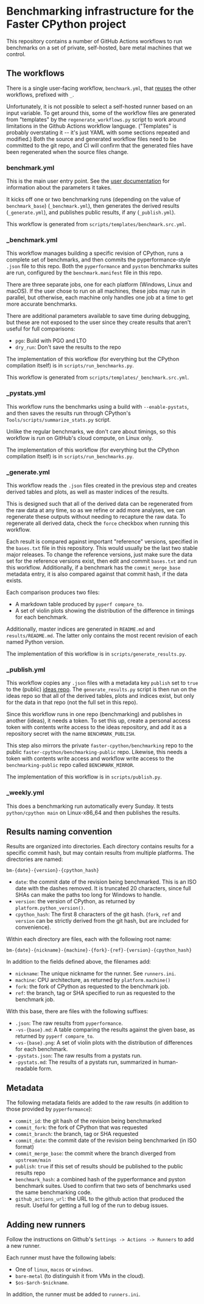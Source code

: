 # Benchmarking infrastructure for the Faster CPython project

This repository contains a number of GitHub Actions workflows to run benchmarks on a set of private, self-hosted, bare metal machines that we control.

## The workflows

There is a single user-facing workflow, `benchmark.yml`, that [reuses](https://docs.github.com/en/actions/using-workflows/reusing-workflows) the other workflows, prefixed with `_`.

Unfortunately, it is not possible to select a self-hosted runner based on an input variable.
To get around this, some of the workflow files are generated from "templates" by the `regenerate_workflows.py` script to work around limitations in the Github Actions workflow language.
("Templates" is probably overstating it -- it's just YAML with some sections repeated and modified.)
Both the source and generated workflow files need to be committed to the git repo, and CI will confirm that the generated files have been regenerated when the source files change.

### benchmark.yml

This is the main user entry point.  See the [user documentation](README.md) for information about the parameters it takes.

It kicks off one or two benchmarking runs (depending on the value of `benchmark_base`) (`_benchmark.yml`), then generates the derived results (`_generate.yml`), and publishes public results, if any (`_publish.yml`).

This workflow is generated from `scripts/templates/benchmark.src.yml`.

### _benchmark.yml

This workflow manages building a specific revision of CPython, runs a complete set of benchmarks, and then commits the pyperformance-style `.json` file to this repo.
Both the `pyperformance` and `pyston` benchmarks suites are run, configured by the `benchmark.manifest` file in this repo.

There are three separate jobs, one for each platform (Windows, Linux and macOS).
If the user chose to run on all machines, these jobs may run in parallel, but otherwise, each machine only handles one job at a time to get more accurate benchmarks.

There are additional parameters available to save time during debugging, but these are not exposed to the user since they create results that aren't useful for full comparisons:

- `pgo`: Build with PGO and LTO
- `dry_run`: Don't save the results to the repo

The implementation of this workflow (for everything but the CPython compilation itself) is in `scripts/run_benchmarks.py`.

This workflow is generated from `scripts/templates/_benchmark.src.yml`.

### _pystats.yml

This workflow runs the benchmarks using a build with `--enable-pystats`, and then saves the results run through CPython's `Tools/scripts/summarize_stats.py` script.

Unlike the regular benchmarks, we don't care about timings, so this workflow is run on GitHub's cloud compute, on Linux only.

The implementation of this workflow (for everything but the CPython compilation itself) is in `scripts/run_benchmarks.py`.

### _generate.yml

This workflow reads the `.json` files created in the previous step and creates derived tables and plots, as well as master indices of the results.

This is designed such that all of the derived data can be regenerated from the raw data at any time, so as we refine or add more analyses, we can regenerate these outputs without needing to recapture the raw data.
To regenerate all derived data, check the `force` checkbox when running this workflow.

Each result is compared against important "reference" versions, specified in the `bases.txt` file in this repository.
This would usually be the last two stable major releases.
To change the reference versions, just make sure the data set for the reference versions exist, then edit and commit `bases.txt` and run this workflow.
Additionally, if a benchmark has the `commit_merge_base` metadata entry, it is also compared against that commit hash, if the data exists.

Each comparison produces two files:
- A markdown table produced by `pyperf compare_to`.
- A set of violin plots showing the distribution of the difference in timings for each benchmark.

Additionally, master indices are generated in `README.md` and `results/README.md`.
The latter only contains the most recent revision of each named Python version.

The implementation of this workflow is in `scripts/generate_results.py`.

### _publish.yml

This workflow copies any `.json` files with a metadata key `publish` set to `true` to the (public) [ideas repo](https://github.com/faster-cpython/ideas).
The `generate_results.py` script is then run on the ideas repo so that all of the derived tables, plots and indices exist, but only for the data in that repo (not the full set in this repo).

Since this workflow runs in one repo (benchmarking) and publishes in another (ideas), it needs a token.
To set this up, create a personal access token with contents write access to the ideas repository, and add it as a repository secret with the name `BENCHMARK_PUBLISH`.

This step also mirrors the private `faster-cpython/benchmarking` repo to the public `faster-cpython/benchmarking-public` repo.
Likewise, this needs a token with contents write access and workflow write access to the `benchmarking-public` repo called `BENCHMARK_MIRROR`.

The implementation of this workflow is in `scripts/publish.py`.

### _weekly.yml

This does a benchmarking run automatically every Sunday.
It tests `python/cpython main` on Linux-x86_64 and then publishes the results.

## Results naming convention

Results are organized into directories.
Each directory contains results for a specific commit hash, but may contain results from multiple platforms.
The directories are named:

```
bm-{date}-{version}-{cpython_hash}
```

- `date`: the commit date of the revision being benchmarked.
  This is an ISO date with the dashes removed.
  It is truncated 20 characters, since full SHAs can make the paths too long for Windows to handle.
- `version`: the version of CPython, as returned by `platform.python_version()`.
- `cpython_hash`: The first 8 characters of the git hash. (`fork`, `ref` and `version` can be strictly derived from the git hash, but are included for convenience).

Within each directory are files, each with the following root name:

```
bm-{date}-{nickname}-{machine}-{fork}-{ref}-{version}-{cpython_hash}
```

In addition to the fields defined above, the filenames add:

- `nickname`: The unique nickname for the runner. See `runners.ini`.
- `machine`: CPU architecture, as returned by `platform.machine()`
- `fork`: the fork of CPython as requested to the benchmark job.
- `ref`: the branch, tag or SHA specified to run as requested to the benchmark job.

With this base, there are files with the following suffixes:

- `.json`: The raw results from `pyperformance`.
- `-vs-{base}.md`: A table comparing the results against the given base, as returned by `pyperf compare_to`.
- `-vs-{base}.png`: A set of violin plots with the distribution of differences for each benchmark.
- `-pystats.json`: The raw results from a pystats run.
- `-pystats.md`: The results of a pystats run, summarized in human-readable form.

## Metadata

The following metadata fields are added to the raw results (in addition to those provided by `pyperformance`):

- `commit_id`: the git hash of the revision being benchmarked
- `commit_fork`: the fork of CPython that was requested
- `commit_branch`: the branch, tag or SHA requested
- `commit_date`: the commit date of the revision being benchmarked (in ISO format)
- `commit_merge_base`: the commit where the branch diverged from `upstream/main`
- `publish`: `true` if this set of results should be published to the public results repo
- `benchmark_hash`: a combined hash of the pyperformance and pyston benchmark suites.
  Used to confirm that two sets of benchmarks used the same benchmarking code.
- `github_actions_url`: the URL to the github action that produced the result. Useful for getting a full log of the run to debug issues.

## Adding new runners

Follow the instructions on Github's `Settings -> Actions -> Runners` to add a new runner.

Each runner must have the following labels:
  - One of `linux`, `macos` or `windows`.
  - `bare-metal` (to distinguish it from VMs in the cloud).
  - `$os-$arch-$nickname`.

In addition, the runner must be added to `runners.ini`.
